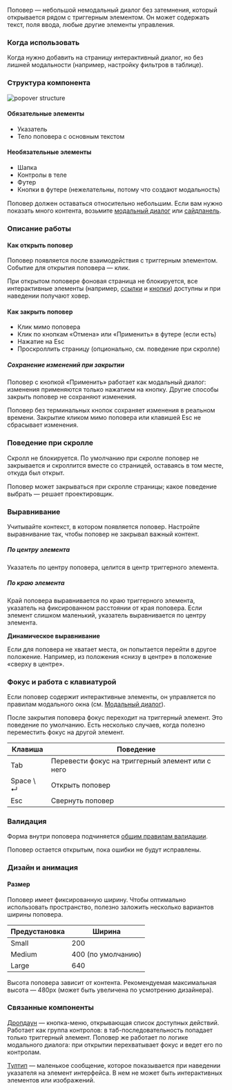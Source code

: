 Поповер — небольшой немодальный диалог без затемнения, который открывается рядом с триггерным элементом. Он может содержать текст, поля ввода, любые другие элементы управления.

<!-- example(popover-common) -->

### Когда использовать

Когда нужно добавить на страницу интерактивный диалог, но без лишней модальности (например, настройку фильтров в таблице).

### Структура компонента

<div style="margin-top: 15px;">
    <img src="./assets/images/popover/popover__structure.jpg" alt="popover structure" style="max-width: 528px"/>
</div>

#### Обязательные элементы

* Указатель
* Тело поповера с основным текстом

#### Необязательные элементы

* Шапка
* Контролы в теле
* Футер
* Кнопки в футере (нежелательны, потому что создают модальность)

<div class="kbq-alert kbq-alert_info" style="margin-top: 15px;">
    <i class="mc kbq-icon kbq-info-o_16 kbq-alert__icon"></i>
    <span>Поповер должен оставаться относительно небольшим. Если вам нужно показать много контента, возьмите&nbsp;<a href="/components/modal" kbq-link pseudo>модальный&nbsp;диалог</a> или <a href="/components/sidepanel" kbq-link pseudo>сайдпанель</a>.</span>
</div>

### Описание работы

#### Как открыть поповер

Поповер появляется после взаимодействия с триггерным элементом. Событие для открытия поповера — клик.

При открытом поповере фоновая страница не блокируется, все интерактивные элементы (например, [ссылки](/components/link) и [кнопки](/components/button)) доступны и при наведении получают ховер.

#### Как закрыть поповер

* Клик мимо поповера
* Клик по кнопкам «Отмена» или «Применить» в футере (если есть)
* Нажатие на Esc
* Проскроллить страницу (опционально, см. поведение при скролле)

##### Сохранение изменений при закрытии

Поповер с кнопкой «Применить» работает как модальный диалог: изменения применяются только нажатием на кнопку. Другие способы закрыть поповер не сохраняют изменения.

Поповер без терминальных кнопок сохраняет изменения в реальном времени. Закрытие кликом мимо поповера или клавишей Esc не сбрасывает изменения.

### Поведение при скролле

Скролл не блокируется. По умолчанию при скролле поповер не закрывается и скроллится вместе со страницей, оставаясь в том месте, откуда был открыт.

<div class="kbq-alert kbq-alert_warning" style="margin-top: 15px;">
    <i class="mc kbq-icon kbq-error_16 kbq-alert__icon"></i>
    Поповер может закрываться при скролле страницы; какое поведение выбрать — решает проектировщик.
</div>

<!-- example(popover-scroll) -->

### Выравнивание

<div class="kbq-alert kbq-alert_info" style="margin-top: 15px;">
    <i class="mc kbq-icon kbq-info-o_16 kbq-alert__icon"></i>
    Учитывайте контекст, в котором появляется поповер. Настройте выравнивание так, чтобы поповер не закрывал важный контент.
</div>

##### По центру элемента

Указатель по центру поповера, целится в центр триггерного элемента.

<!-- example(popover-placement-center) -->

##### По краю элемента

Край поповера выравнивается по краю триггерного элемента, указатель на фиксированном расстоянии от края поповера. Если элемент слишком маленький, указатель выравнивается по центру элемента.

<!-- example(popover-placement-edges) -->

__Динамическое выравнивание__

Если для поповера не хватает места, он попытается перейти в другое положение. Например, из положения «снизу в центре» в положение «сверху в центре».

### Фокус и работа с клавиатурой

Если поповер содержит интерактивные элементы, он управляется по правилам модального окна (см. [Модальный диалог](/components/modal)).

После закрытия поповера фокус переходит на триггерный элемент. Это поведение по умолчанию. Есть несколько случаев, когда полезно переместить фокус на другой элемент.

| Клавиша                                                                           | Поведение |
|-----------------------------------------------------------------------------------|-------------------------------------------------------------------------------------------------------------------------------------------------------------------------------------------|
| <span class="hot-key-button">Tab</span>                                           | Перевести фокус на триггерный элемент или с него |
| <span class="hot-key-button">Space</span> \ <span class="hot-key-button">↵</span> | Открыть поповер |
| <span class="hot-key-button">Esc</span>                                           | Свернуть поповер |

### Валидация

Форма внутри поповера подчиняется [общим правилам валидации](/other/validation).

Поповер остается открытым, пока ошибки не будут исправлены.

### Дизайн и анимация

#### Размер

Поповер имеет фиксированную ширину. Чтобы оптимально использовать пространство, полезно заложить несколько вариантов ширины поповера.

| Предустановка | Ширина |
|---------|-------------------------------------------------------------------------------------------------------------------------------------------------------------------------------------------|
| Small   | 200 |
| Medium  | 400 (по умолчанию) |
| Large   | 640 |

Высота поповера зависит от контента. Рекомендуемая максимальная высота — 480px (может быть увеличена по усмотрению дизайнера).


### Связанные компоненты

[Дропдаун](/components/dropdown) — кнопка-меню, открывающая список доступных действий. Работает как группа контролов: в таб-последовательность попадает только триггерный элемент. Поповер же работает по логике модального диалога: при открытии перехватывает фокус и ведет его по контролам.

[Тултип](/components/tooltip) — маленькое сообщение, которое показывается при наведении указателя на элемент интерфейса. В нем не может быть интерактивных элементов или изображений.
